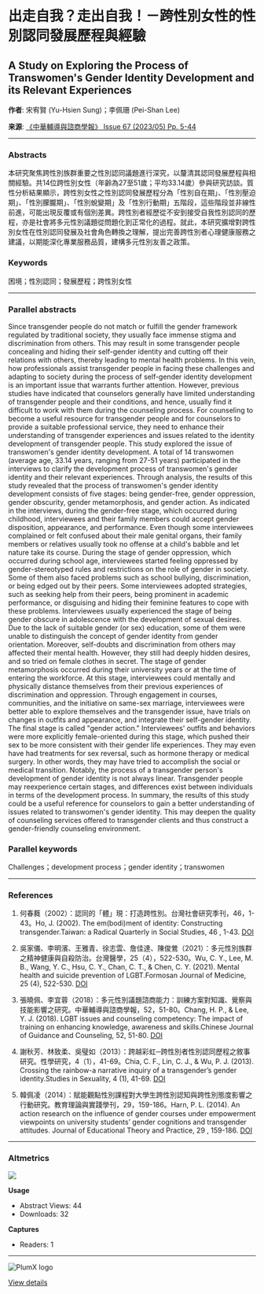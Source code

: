 # 出走自我？走出自我！－跨性別女性的性別認同發展歷程與經驗

## A Study on Exploring the Process of Transwomen's Gender Identity Development and its Relevant Experiences

**作者**: 宋宥賢 (Yu-Hsien Sung)；李佩珊 (Pei-Shan Lee)

**来源**: [《中華輔導與諮商學報》 Issue 67 (2023/05) Pp. 5-44](https://doi.org/10.53106/172851862023050067002)

---

### Abstracts

本研究聚焦跨性別族群重要之性別認同議題進行深究，以釐清其認同發展歷程與相關經驗。共14位跨性別女性（年齡為27至51歲；平均33.14歲）參與研究訪談。質性分析結果顯示，跨性別女性之性別認同發展歷程分為「性別自在期」、「性別壓迫期」、「性別朦朧期」、「性別蛻變期」及「性別行動期」五階段，這些階段並非線性前進，可能出現反覆或有個別差異。跨性別者經歷從不安到接受自我性別認同的歷程，亦是社會將多元性別議題從問題化到正常化的過程。就此，本研究擴增對跨性別女性在性別認同發展及社會角色轉換之理解，提出完善跨性別者心理健康服務之建議，以期能深化專業服務品質，建構多元性別友善之政策。

### Keywords

困境；性別認同；發展歷程；跨性別女性

---

### Parallel abstracts

Since transgender people do not match or fulfill the gender framework regulated by traditional society, they usually face immense stigma and discrimination from others. This may result in some transgender people concealing and hiding their self-gender identity and cutting off their relations with others, thereby leading to mental health problems. In this vein, how professionals assist transgender people in facing these challenges and adapting to society during the process of self-gender identity development is an important issue that warrants further attention. However, previous studies have indicated that counselors generally have limited understanding of transgender people and their conditions, and hence, usually find it difficult to work with them during the counseling process. For counseling to become a useful resource for transgender people and for counselors to provide a suitable professional service, they need to enhance their understanding of transgender experiences and issues related to the identity development of transgender people. This study explored the issue of transwomen's gender identity development. A total of 14 transwomen (average age, 33.14 years, ranging from 27-51 years) participated in the interviews to clarify the development process of transwomen's gender identity and their relevant experiences. Through analysis, the results of this study revealed that the process of transwomen's gender identity development consists of five stages: being gender-free, gender oppression, gender obscurity, gender metamorphosis, and gender action. As indicated in the interviews, during the gender-free stage, which occurred during childhood, interviewees and their family members could accept gender disposition, appearance, and performance. Even though some interviewees complained or felt confused about their male genital organs, their family members or relatives usually took no offense at a child's babble and let nature take its course. During the stage of gender oppression, which occurred during school age, interviewees started feeling oppressed by gender-stereotyped rules and restrictions on the role of gender in society. Some of them also faced problems such as school bullying, discrimination, or being edged out by their peers. Some interviewees adopted strategies, such as seeking help from their peers, being prominent in academic performance, or disguising and hiding their feminine features to cope with these problems. Interviewees usually experienced the stage of being gender obscure in adolescence with the development of sexual desires. Due to the lack of suitable gender (or sex) education, some of them were unable to distinguish the concept of gender identity from gender orientation. Moreover, self-doubts and discrimination from others may affected their mental health. However, they still had deeply hidden desires, and so tried on female clothes in secret. The stage of gender metamorphosis occurred during their university years or at the time of entering the workforce. At this stage, interviewees could mentally and physically distance themselves from their previous experiences of discrimination and oppression. Through engagement in courses, communities, and the initiative on same-sex marriage, interviewees were better able to explore themselves and the transgender issue, have trials on changes in outfits and appearance, and integrate their self-gender identity. The final stage is called "gender action." Interviewees' outfits and behaviors were more explicitly female-oriented during this stage, which pushed their sex to be more consistent with their gender life experiences. They may even have had treatments for sex reversal, such as hormone therapy or medical surgery. In other words, they may have tried to accomplish the social or medical transition. Notably, the process of a transgender person's development of gender identity is not always linear. Transgender people may reexperience certain stages, and differences exist between individuals in terms of the development process. In summary, the results of this study could be a useful reference for counselors to gain a better understanding of issues related to transwomen's gender identity. This may deepen the quality of counseling services offered to transgender clients and thus construct a gender-friendly counseling environment.

### Parallel keywords

Challenges；development process；gender identity；transwomen

---

### References

1. 何春蕤（2002）：認同的「體」現：打造跨性別。台灣社會研究季刊，46，1-43。Ho, J. (2002). The em(bodi)ment of identity: Constructing transgender.Taiwan: a Radical Quarterly in Social Studies, 46 , 1-43. [DOI](https://doi.org/10.29816/TARQSS.200206.0001)
   
2. 吳家儀、李明濱、王雅青、徐志雲、詹佳達、陳俊鶯（2021）：多元性別族群之精神健康與自殺防治。台灣醫學，25（4），522-530。Wu, C. Y., Lee, M. B., Wang, Y. C., Hsu, C. Y., Chan, C. T., & Chen, C. Y. (2021). Mental health and suicide prevention of LGBT.Formosan Journal of Medicine, 25 (4), 522-530. [DOI](https://doi.org/10.6320/FJM.202107_25(4).0012)

3. 張曉佩、李宜蓉（2018）：多元性別議題諮商能力：訓練方案對知識、覺察與技能影響之研究。中華輔導與諮商學報，52，51-80。Chang, H. P., & Lee, Y. J. (2018). LGBT issues and counseling competency: The impact of training on enhancing knowledge, awareness and skills.Chinese Journal of Guidance and Counseling, 52, 51-80. [DOI](https://doi.org/10.3966/172851862018080052003)

4. 謝秋芳、林致柔、吳璧如（2013）：跨越彩虹─跨性別者性別認同歷程之敘事研究。性學研究，4（1），41-69。Chia, C. F., Lin, C. J., & Wu, P. J. (2013). Crossing the rainbow-a narrative inquiry of a transgender’s gender identity.Studies in Sexuality, 4 (1), 41-69. [DOI](https://doi.org/10.6206/SIS.2013.0401.03)

5. 韓佩凌（2014）：賦能觀點性別課程對大學生跨性別認知與跨性別態度影響之行動研究。教育理論與實踐學刊，29，159-186。Harn, P. L. (2014). An action research on the influence of gender courses under empowerment viewpoints on university students’ gender cognitions and transgender attitudes. Journal of Educational Theory and Practice, 29 , 159-186. [DOI](https://doi.org/10.7038/JETP.201406_(29).0006)

---

### Altmetrics

![](//cdn.plu.mx/01b30309c878a019f260d2d9b9773b0c/plumx-inverse-logo.png)

**Usage**

- Abstract Views: 44
- Downloads: 32

**Captures**

- Readers: 1

---

![PlumX logo](//cdn.plu.mx/01b30309c878a019f260d2d9b9773b0c/plumx-logo.png) 

[View details](https://plu.mx/a/?doi=10.53106%2f172851862023050067002&theme=plum-bigben-theme "PlumX Metrics Detail Page")